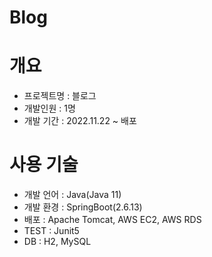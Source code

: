 # Blog

# 개요
- 프로젝트명 : 블로그
- 개발인원 : 1명
- 개발 기간 : 2022.11.22 ~ 배포

# 사용 기술
- 개발 언어 : Java(Java 11)
- 개발 환경 : SpringBoot(2.6.13)
- 배포 : Apache Tomcat, AWS EC2, AWS RDS
- TEST : Junit5
- DB : H2, MySQL
